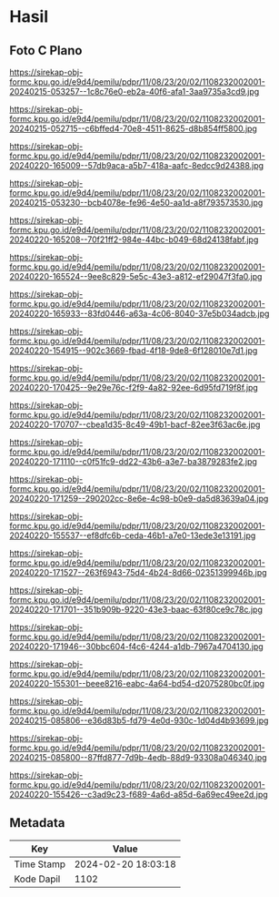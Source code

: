 # Hasil

## Foto C Plano

https://sirekap-obj-formc.kpu.go.id/e9d4/pemilu/pdpr/11/08/23/20/02/1108232002001-20240215-053257--1c8c76e0-eb2a-40f6-afa1-3aa9735a3cd9.jpg

https://sirekap-obj-formc.kpu.go.id/e9d4/pemilu/pdpr/11/08/23/20/02/1108232002001-20240215-052715--c6bffed4-70e8-4511-8625-d8b854ff5800.jpg

https://sirekap-obj-formc.kpu.go.id/e9d4/pemilu/pdpr/11/08/23/20/02/1108232002001-20240220-165009--57db9aca-a5b7-418a-aafc-8edcc9d24388.jpg

https://sirekap-obj-formc.kpu.go.id/e9d4/pemilu/pdpr/11/08/23/20/02/1108232002001-20240215-053230--bcb4078e-fe96-4e50-aa1d-a8f793573530.jpg

https://sirekap-obj-formc.kpu.go.id/e9d4/pemilu/pdpr/11/08/23/20/02/1108232002001-20240220-165208--70f21ff2-984e-44bc-b049-68d24138fabf.jpg

https://sirekap-obj-formc.kpu.go.id/e9d4/pemilu/pdpr/11/08/23/20/02/1108232002001-20240220-165524--9ee8c829-5e5c-43e3-a812-ef29047f3fa0.jpg

https://sirekap-obj-formc.kpu.go.id/e9d4/pemilu/pdpr/11/08/23/20/02/1108232002001-20240220-165933--83fd0446-a63a-4c06-8040-37e5b034adcb.jpg

https://sirekap-obj-formc.kpu.go.id/e9d4/pemilu/pdpr/11/08/23/20/02/1108232002001-20240220-154915--902c3669-fbad-4f18-9de8-6f128010e7d1.jpg

https://sirekap-obj-formc.kpu.go.id/e9d4/pemilu/pdpr/11/08/23/20/02/1108232002001-20240220-170425--9e29e76c-f2f9-4a82-92ee-6d95fd719f8f.jpg

https://sirekap-obj-formc.kpu.go.id/e9d4/pemilu/pdpr/11/08/23/20/02/1108232002001-20240220-170707--cbea1d35-8c49-49b1-bacf-82ee3f63ac6e.jpg

https://sirekap-obj-formc.kpu.go.id/e9d4/pemilu/pdpr/11/08/23/20/02/1108232002001-20240220-171110--c0f51fc9-dd22-43b6-a3e7-ba3879283fe2.jpg

https://sirekap-obj-formc.kpu.go.id/e9d4/pemilu/pdpr/11/08/23/20/02/1108232002001-20240220-171259--290202cc-8e6e-4c98-b0e9-da5d83639a04.jpg

https://sirekap-obj-formc.kpu.go.id/e9d4/pemilu/pdpr/11/08/23/20/02/1108232002001-20240220-155537--ef8dfc6b-ceda-46b1-a7e0-13ede3e13191.jpg

https://sirekap-obj-formc.kpu.go.id/e9d4/pemilu/pdpr/11/08/23/20/02/1108232002001-20240220-171527--263f6943-75d4-4b24-8d66-02351399946b.jpg

https://sirekap-obj-formc.kpu.go.id/e9d4/pemilu/pdpr/11/08/23/20/02/1108232002001-20240220-171701--351b909b-9220-43e3-baac-63f80ce9c78c.jpg

https://sirekap-obj-formc.kpu.go.id/e9d4/pemilu/pdpr/11/08/23/20/02/1108232002001-20240220-171946--30bbc604-f4c6-4244-a1db-7967a4704130.jpg

https://sirekap-obj-formc.kpu.go.id/e9d4/pemilu/pdpr/11/08/23/20/02/1108232002001-20240220-155301--beee8216-eabc-4a64-bd54-d2075280bc0f.jpg

https://sirekap-obj-formc.kpu.go.id/e9d4/pemilu/pdpr/11/08/23/20/02/1108232002001-20240215-085806--e36d83b5-fd79-4e0d-930c-1d04d4b93699.jpg

https://sirekap-obj-formc.kpu.go.id/e9d4/pemilu/pdpr/11/08/23/20/02/1108232002001-20240215-085800--87ffd877-7d9b-4edb-88d9-93308a046340.jpg

https://sirekap-obj-formc.kpu.go.id/e9d4/pemilu/pdpr/11/08/23/20/02/1108232002001-20240220-155426--c3ad9c23-f689-4a6d-a85d-6a69ec49ee2d.jpg


## Metadata

| Key        | Value               |
| ---------- | ------------------- |
| Time Stamp | 2024-02-20 18:03:18 |
| Kode Dapil | 1102                |



